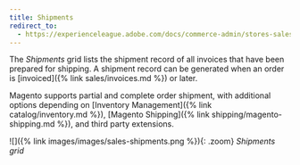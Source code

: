 ```yaml
---
title: Shipments
redirect_to:
  - https://experienceleague.adobe.com/docs/commerce-admin/stores-sales/order-management/shipments.html
---
```


The _Shipments_ grid lists the shipment record of all invoices that have been prepared for shipping. A shipment record can be generated when an order is [invoiced]({% link sales/invoices.md %}) or later.

Magento supports partial and complete order shipment, with additional options depending on [Inventory Management]({% link catalog/inventory.md %}), [Magento Shipping]({% link shipping/magento-shipping.md %}), and third party extensions.

![]({% link images/images/sales-shipments.png %}){: .zoom}
_Shipments grid_

